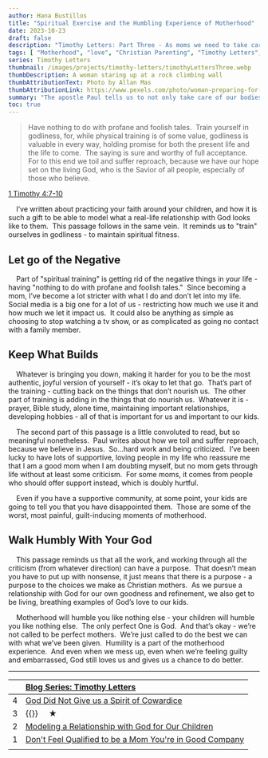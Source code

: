 ```yaml
---
author: Hana Bustillos
title: "Spiritual Exercise and the Humbling Experience of Motherhood"
date: 2023-10-23
draft: false
description: "Timothy Letters: Part Three - As moms we need to take care of both our physical AND spiritual fitness."
tags: [ "Motherhood", "love", "Christian Parenting", "Timothy Letters", "spiritual fitness", "example for my kids" ]
series: Timothy Letters
thumbnail: /images/projects/timothy-letters/timothyLettersThree.webp
thumbDescription: A woman staring up at a rock climbing wall
thumbAttributionText: Photo by Allan Mas
thumbAttributionLink: https://www.pexels.com/photo/woman-preparing-for-climbing-high-on-wall-5383501/
summary: "The apostle Paul tells us to not only take care of our bodies, but also work on our spiritual fitness. He advises us to avoid negative influences and pursue godliness, which is valuable for both this life and the next. He also warns us that our journey will not be smooth sailing, and we have to face it with faith and hope in God, who is our Savior."
toc: true
---
```



> Have nothing to do with profane and foolish tales.  Train yourself in godliness, for, while physical training is of some value, godliness is valuable in every way, holding promise for both the present life and the life to come.  The saying is sure and worthy of full acceptance.  For to this end we toil and suffer reproach, because we have our hope set on the living God, who is the Savior of all people, especially of those who believe.

[1 Timothy 4:7-10][verse]

&nbsp; &nbsp; I’ve written about practicing your faith around your children, and how it is such a gift to be able to model what a real-life relationship with God looks like to them.  This passage follows in the same vein.  It reminds us to "train" ourselves in godliness - to maintain spiritual fitness.

## Let go of the Negative

&nbsp; &nbsp; Part of "spiritual training" is getting rid of the negative things in your life - having "nothing to do with profane and foolish tales."  Since becoming a mom, I’ve become a lot stricter with what I do and don’t let into my life.  Social media is a big one for a lot of us - restricting how much we use it and how much we let it impact us.  It could also be anything as simple as choosing to stop watching a tv show, or as complicated as going no contact with a family member.

## Keep What Builds

&nbsp; &nbsp; Whatever is bringing you down, making it harder for you to be the most authentic, joyful version of yourself - it’s okay to let that go.  That’s part of the training - cutting back on the things that don’t nourish us.  The other part of training is adding in the things that do nourish us.  Whatever it is - prayer, Bible study, alone time, maintaining important relationships, developing hobbies - all of that is important for us and important to our kids.

&nbsp; &nbsp; The second part of this passage is a little convoluted to read, but so meaningful nonetheless.  Paul writes about how we toil and suffer reproach, because we believe in Jesus.  So…hard work and being criticized.  I’ve been lucky to have lots of supportive, loving people in my life who reassure me that I am a good mom when I am doubting myself, but no mom gets through life without at least some criticism.  For some moms, it comes from people who should offer support instead, which is doubly hurtful.

&nbsp; &nbsp; Even if you have a supportive community, at some point, your kids are going to tell you that you have disappointed them.  Those are some of the worst, most painful, guilt-inducing moments of motherhood.

## Walk Humbly With Your God

&nbsp; &nbsp; This passage reminds us that all the work, and working through all the criticism (from whatever direction) can have a purpose.  That doesn’t mean you have to put up with nonsense, it just means that there is a purpose - a purpose to the choices we make as Christian mothers.  As we pursue a relationship with God for our own goodness and refinement, we also get to be living, breathing examples of God’s love to our kids.

&nbsp; &nbsp; Motherhood will humble you like nothing else - your children will humble you like nothing else.  The only perfect One is God.  And that’s okay - we’re not called to be perfect mothers.  We’re just called to do the best we can with what we’ve been given.  Humility is a part of the motherhood experience.  And even when we mess up, even when we’re feeling guilty and embarrassed, God still loves us and gives us a chance to do better.

---

|    | [Blog Series: Timothy Letters][series]          |
|:-- |:------------------------------------------------------------------ |
| 4  | [God Did Not Give us a Spirit of Cowardice][timL4]         |
| 3  |  {{<param title>}}  &nbsp; &nbsp; ★                               |
| 2  | [Modeling a Relationship with God for Our Children][timL2]         |
| 1  | [Don\'t Feel Qualified to be a Mom You\'re in Good Company][timL1] |
|    |                                                                    |

[verse]: https://www.biblegateway.com/passage/?search=1%20Timothy%204%3A7-10&version=NRSVA
[series]: /tags/timothy-letters/
[TIML4]: /blog/timothy-letters-four/
[TIML2]: /blog/timothy-letters-two/
[TIML1]: /blog/timothy-letters-one/
